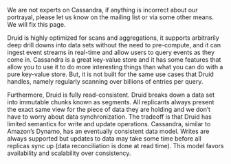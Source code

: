 We are not experts on Cassandra, if anything is incorrect about our portrayal, please let us know on the mailing list or via some other means.  We will fix this page.

Druid is highly optimized for scans and aggregations, it supports arbitrarily deep drill downs into data sets without the need to pre-compute, and it can ingest event streams in real-time and allow users to query events as they come in. Cassandra is a great key-value store and it has some features that allow you to use it to do more interesting things than what you can do with a pure key-value store. But, it is not built for the same use cases that Druid handles, namely regularly scanning over billions of entries per query.

Furthermore, Druid is fully read-consistent. Druid breaks down a data set into immutable chunks known as segments. All replicants always present the exact same view for the piece of data they are holding and we don’t have to worry about data synchronization. The tradeoff is that Druid has limited semantics for write and update operations. Cassandra, similar to Amazon’s Dynamo, has an eventually consistent data model. Writes are always supported but updates to data may take some time before all replicas sync up (data reconciliation is done at read time). This model favors availability and scalability over consistency.